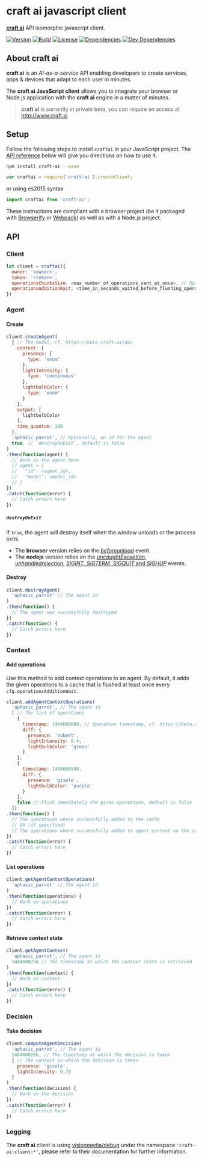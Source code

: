 # **craft ai** javascript client #

[**craft ai**](http://craft.ai) API isomorphic javascript client.

[![Version](https://img.shields.io/npm/v/craft-ai.svg?style=flat-square)](https://npmjs.org/package/craft-ai) [![Build](https://img.shields.io/travis/craft-ai/craft-ai-client-js/master.svg?style=flat-square)](https://travis-ci.org/craft-ai/craft-ai-client-js) [![License](https://img.shields.io/badge/license-BSD--3--Clause-42358A.svg?style=flat-square)](LICENSE) [![Dependencies](https://img.shields.io/david/craft-ai/craft-ai-client-js.svg?style=flat-square)](https://david-dm.org/craft-ai/craft-ai-client-js) [![Dev Dependencies](https://img.shields.io/david/dev/craft-ai/craft-ai-client-js.svg?style=flat-square)](https://david-dm.org/craft-ai/craft-ai-client-js#info=devDependencies)

## About **craft ai** ##

**craft ai** is an _AI-as-a-service_ API enabling developers to create services,
apps & devices that adapt to each user in minutes.

The **craft ai JavaScript client** allows you to integrate your browser or
Node.js application with the **craft ai** engine in a matter of minutes.

> **craft ai** is currently in private beta, you can require an access at http://www.craft.ai

## Setup ##

Follow the following steps to install `craftai` in your JavaScript project. The
[API reference](#API) below will give you directions on how to use it.

```sh
npm install craft-ai --save
```

```js
var craftai = require('craft-ai').createClient;
```

or using es2015 syntax

```js
import craftai from 'craft-ai';
```

These instructions are compliant with a browser project (be it packaged with [Browserify](http://browserify.org) or [Webpack](http://webpack.github.io)) as well as with a Node.js project.

## API ##

### Client ###

````js
let client = craftai({
  owner: '<owner>',
  token: '<token>',
  operationsChunksSize: <max_number_of_operations_sent_at_once>, // Optional, default value is 500
  operationsAdditionWait: <time_in_seconds_waited_before_flushing_operations_cache> // Optional, default value is 60
})
````

### Agent ###

#### Create ####

````js
client.createAgent(
  { // The model, cf. https://beta.craft.ai/doc
    context: {
      presence: {
        type: 'enum'
      },
      lightIntensity: {
        type: 'continuous'
      },
      lightbulbColor: {
        type: 'enum'
      }
    },
    output: [
      lightbulbColor
    ],
    time_quantum: 100
  },
  'aphasic_parrot', // Optionally, an id for the agent
  true, // `destroyOnExit`, default is false
)
.then(function(agent) {
  // Work on the agent here
  // agent = {
  //   "id": <agent_id>,
  //   "model": <model_id>
  // }
})
.catch(function(error) {
  // Catch errors here
})
````

##### `destroyOnExit` #####

If `true`, the agent will destroy itself when the window unloads or the
process exits.

- The **browser** version relies on the
[_beforeunload_](https://developer.mozilla.org/en-US/docs/Web/Events/beforeunload)
event.
- The **nodejs** version relies on the
[_uncaughtException_](https://nodejs.org/api/process.html#process_event_uncaughtexception),
[_unhandledrejection_](https://nodejs.org/api/process.html#process_event_unhandledrejection),
[_SIGINT_, _SIGTERM_, _SIGQUIT_ and _SIGHUP_](https://nodejs.org/api/process.html#process_signal_events) events.

#### Destroy ####

````js
client.destroyAgent(
  'aphasic_parrot' // The agent id
)
.then(function() {
  // The agent was successfully destroyed
})
.catch(function() {
  // Catch errors here
})
````

### Context ###

#### Add operations ####

Use this method to add context operations to an agent. By default, it adds the
given operations to a cache that is flushed at least once every
`cfg.operationsAdditionWait`.

````js
client.addAgentContextOperations(
  'aphasic_parrot', // The agent id
  [ // The list of operations
    {
      timestamp: 1464600000, // Operation timestamp, cf. https://beta.craft.ai/doc#header-timestamp
      diff: {
        presence: 'robert',
        lightIntensity: 0.4,
        lightbulbColor: 'green'
      }
    },
    {
      timestamp: 1464600500,
      diff: {
        presence: 'gisele',
        lightbulbColor: 'purple'
      }
    },
    false // Flush immediately the given operations, default is false
  ])
.then(function() {
  // The operations where successfully added to the cache
  // OR (if specified)
  // The operations where successfully added to agent context on the server side
})
.catch(function(error) {
  // Catch errors here
})
````

#### List operations ####

````js
client.getAgentContextOperations(
  'aphasic_parrot' // The agent id
)
.then(function(operations) {
  // Work on operations
})
.catch(function(error) {
  // Catch errors here
})
````

#### Retrieve context state ####

````js
client.getAgentContext(
  'aphasic_parrot', // The agent id
  1464600256 // The timestamp at which the context state is retrieved
)
.then(function(context) {
  // Work on context
})
.catch(function(error) {
  // Catch errors here
})
````

### Decision ###

#### Take decision ####

````js
client.computeAgentDecision(
  'aphasic_parrot', // The agent id
  1464600256, // The timestamp at which the decision is taken
  { // The context on which the decision is taken
    presence: 'gisele',
    lightIntensity: 0.75
  }
)
.then(function(decision) {
  // Work on the decision
})
.catch(function(error) {
  // Catch errors here
})
````

### Logging ###

The **craft ai** client is using
[visionmedia/debug](https://www.npmjs.com/package/debug) under the namespace
`'craft-ai:client:*'`, please refer to their documentation for further
information.

